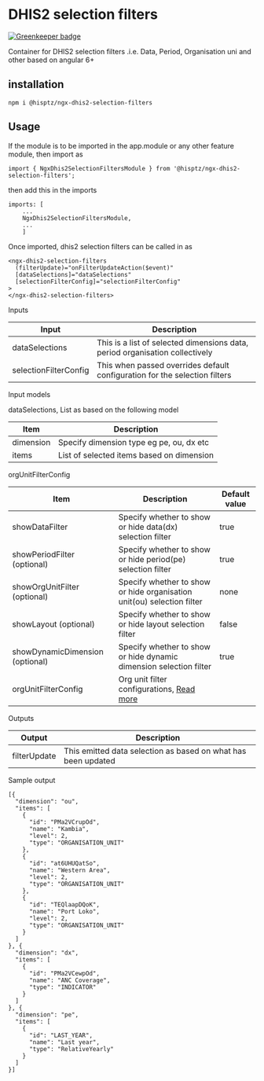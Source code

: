 # DHIS2 selection filters

[![Greenkeeper badge](https://badges.greenkeeper.io/interactive-apps/ngx-dhis2-selection-filters.svg)](https://greenkeeper.io/)

Container for DHIS2 selection filters .i.e. Data, Period, Organisation uni and other based on angular 6+

## installation

`npm i @hisptz/ngx-dhis2-selection-filters`

## Usage

If the module is to be imported in the app.module or any other feature module, then import as

`import { NgxDhis2SelectionFiltersModule } from '@hisptz/ngx-dhis2-selection-filters';`

then add this in the imports

```
imports: [
    ...
    NgxDhis2SelectionFiltersModule,
    ...
    ]
```

Once imported, dhis2 selection filters can be called in as

```
<ngx-dhis2-selection-filters
  (filterUpdate)="onFilterUpdateAction($event)"
  [dataSelections]="dataSelections"
  [selectionFilterConfig]="selectionFilterConfig"
>
</ngx-dhis2-selection-filters>
```

Inputs

| Input                 | Description                                                                  |
| --------------------- | ---------------------------------------------------------------------------- |
| dataSelections        | This is a list of selected dimensions data, period organisation collectively |
| selectionFilterConfig | This when passed overrides default configuration for the selection filters   |

Input models

dataSelections, List as based on the following model

| Item      | Description                               |
| --------- | ----------------------------------------- |
| dimension | Specify dimension type eg pe, ou, dx etc  |
| items     | List of selected items based on dimension |

orgUnitFilterConfig

| Item                            | Description                                                                                                  | Default value |
| ------------------------------- | ------------------------------------------------------------------------------------------------------------ | ------------- |
| showDataFilter                  | Specify whether to show or hide data(dx) selection filter                                                    | true          |
| showPeriodFilter (optional)     | Specify whether to show or hide period(pe) selection filter                                                  | true          |
| showOrgUnitFilter (optional)    | Specify whether to show or hide organisation unit(ou) selection filter                                       | none          |
| showLayout (optional)           | Specify whether to show or hide layout selection filter                                                      | false         |
| showDynamicDimension (optional) | Specify whether to show or hide dynamic dimension selection filter                                           | true          |
| orgUnitFilterConfig             | Org unit filter configurations, [Read more](https://www.npmjs.com/package/@hisptz/ngx-dhis2-org-unit-filter) |               |

Outputs

| Output       | Description                                                   |
| ------------ | ------------------------------------------------------------- |
| filterUpdate | This emitted data selection as based on what has been updated |

Sample output

```
[{
  "dimension": "ou",
  "items": [
    {
      "id": "PMa2VCrupOd",
      "name": "Kambia",
      "level": 2,
      "type": "ORGANISATION_UNIT"
    },
    {
      "id": "at6UHUQatSo",
      "name": "Western Area",
      "level": 2,
      "type": "ORGANISATION_UNIT"
    },
    {
      "id": "TEQlaapDQoK",
      "name": "Port Loko",
      "level": 2,
      "type": "ORGANISATION_UNIT"
    }
  ]
}, {
  "dimension": "dx",
  "items": [
    {
      "id": "PMa2VCewpOd",
      "name": "ANC Coverage",
      "type": "INDICATOR"
    }
  ]
}, {
  "dimension": "pe",
  "items": [
    {
      "id": "LAST_YEAR",
      "name": "Last year",
      "type": "RelativeYearly"
    }
  ]
}]
```
